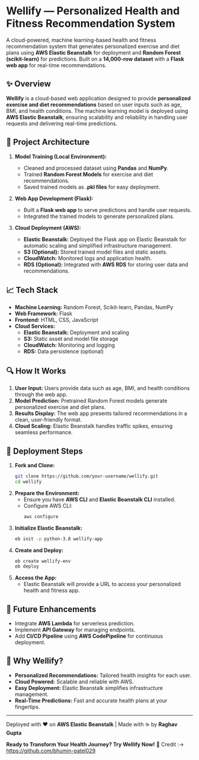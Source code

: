# Wellify — Personalized Health and Fitness Recommendation System

A cloud-powered, machine learning-based health and fitness recommendation system that generates personalized exercise and diet plans using **AWS Elastic Beanstalk** for deployment and **Random Forest (scikit-learn)** for predictions. Built on a **14,000-row dataset** with a **Flask web app** for real-time recommendations.

## ✨ Overview
**Wellify** is a cloud-based web application designed to provide **personalized exercise and diet recommendations** based on user inputs such as age, BMI, and health conditions. The machine learning model is deployed using **AWS Elastic Beanstalk**, ensuring scalability and reliability in handling user requests and delivering real-time predictions.

## 🔄 Project Architecture
1. **Model Training (Local Environment):**
   - Cleaned and processed dataset using **Pandas** and **NumPy**.
   - Trained **Random Forest Models** for exercise and diet recommendations.
   - Saved trained models as **.pkl files** for easy deployment.

2. **Web App Development (Flask):**
   - Built a **Flask web app** to serve predictions and handle user requests.
   - Integrated the trained models to generate personalized plans.

3. **Cloud Deployment (AWS):**
   - **Elastic Beanstalk:** Deployed the Flask app on Elastic Beanstalk for automatic scaling and simplified infrastructure management.
   - **S3 (Optional):** Stored trained model files and static assets.
   - **CloudWatch:** Monitored logs and application health.
   - **RDS (Optional):** Integrated with **AWS RDS** for storing user data and recommendations.

## 📈 Tech Stack
- **Machine Learning:** Random Forest, Scikit-learn, Pandas, NumPy
- **Web Framework:** Flask
- **Frontend:** HTML, CSS, JavaScript
- **Cloud Services:**
  - **Elastic Beanstalk:** Deployment and scaling
  - **S3:** Static asset and model file storage
  - **CloudWatch:** Monitoring and logging
  - **RDS:** Data persistence (optional)

## 🔍 How It Works
1. **User Input:** Users provide data such as age, BMI, and health conditions through the web app.
2. **Model Prediction:** Pretrained Random Forest models generate personalized exercise and diet plans.
3. **Results Display:** The web app presents tailored recommendations in a clean, user-friendly format.
4. **Cloud Scaling:** Elastic Beanstalk handles traffic spikes, ensuring seamless performance.

## 📝 Deployment Steps
1. **Fork and Clone:**
   ```bash
   git clone https://github.com/your-username/wellify.git
   cd wellify
   ```
2. **Prepare the Environment:**
   - Ensure you have **AWS CLI** and **Elastic Beanstalk CLI** installed.
   - Configure AWS CLI:
     ```bash
     aws configure
     ```
3. **Initialize Elastic Beanstalk:**
   ```bash
   eb init -p python-3.8 wellify-app
   ```
4. **Create and Deploy:**
   ```bash
   eb create wellify-env
   eb deploy
   ```
5. **Access the App:**
   - Elastic Beanstalk will provide a URL to access your personalized health and fitness app.

## 🔧 Future Enhancements
- Integrate **AWS Lambda** for serverless prediction.
- Implement **API Gateway** for managing endpoints.
- Add **CI/CD Pipeline** using **AWS CodePipeline** for continuous deployment.

## 🔎 Why Wellify?
- **Personalized Recommendations:** Tailored health insights for each user.
- **Cloud Powered:** Scalable and reliable with AWS.
- **Easy Deployment:** Elastic Beanstalk simplifies infrastructure management.
- **Real-Time Predictions:** Fast and accurate health plans at your fingertips.

---
Deployed with ❤️ on **AWS Elastic Beanstalk** | Made with ☕ by **Raghav Gupta**  

**Ready to Transform Your Health Journey? Try Wellify Now!** 💪
Credit :-> https://github.com/bhumin-patel029

